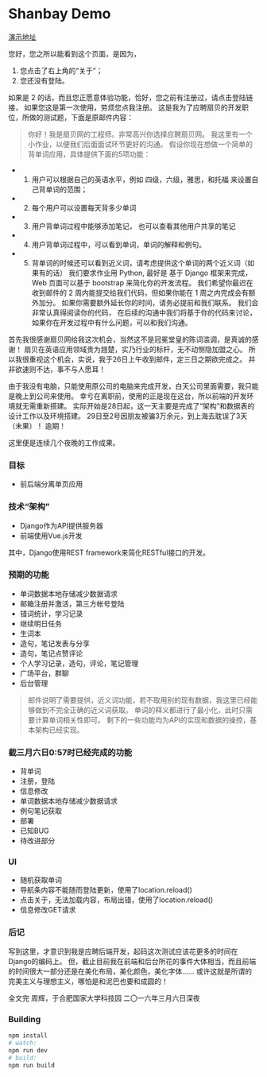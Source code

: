 # Shanbay Demo

[演示地址](http://shanbaydemo.applinzi.com)

您好，您之所以能看到这个页面，是因为，

1. 您点击了右上角的“关于”；
2. 您还没有登陆。

如果是 2 的话，而且您正愿意体验功能，恰好，您之前有注册过，请点击登陆链接，
如果您这是第一次使用，劳烦您点我注册。
这是我为了应聘扇贝的开发职位，所做的测试题，下面是原邮件内容：
> 你好！我是扇贝网的工程师。非常高兴你选择应聘扇贝网。 我这里有一个小作业，以便我们后面面试环节更好的沟通。 
假设你现在想做一个简单的背单词应用，具体提供下面的5项功能：
* 1. 用户可以根据自己的英语水平，例如 四级，六级，雅思，和托福 来设置自己背单词的范围；
* 2. 每个用户可以设置每天背多少单词
* 3. 用户背单词过程中能够添加笔记， 也可以查看其他用户共享的笔记
* 4. 用户背单词过程中，可以看到单词，单词的解释和例句。
* 5. 背单词的时候还可以看到近义词，请考虑提供这个单词的两个近义词（如果有的话）
我们要求作业用 Python, 最好是 基于 Django 框架来完成， Web 页面可以基于 bootstrap 来简化你的开发流程。 
我们希望你最迟在收到邮件的 2 周内能提交给我们代码，但如果你能在 1 周之内完成会有额外加分。 
如果你需要额外延长你的时间，请务必提前和我们联系。
我们会非常认真得阅读你的代码， 在后续的沟通中我们将基于你的代码来讨论， 如果你在开发过程中有什么问题，可以和我们沟通。


首先我很感谢扇贝网给我这次机会，当然这不是冠冕堂皇的陈词滥调，是真诚的感谢！
扇贝在英语应用领域贵为翘楚，实乃行业的标杆，无不动恻隐加盟之心。
所以我很重视这个机会，实说，我于26日上午收到邮件，定三日之期欲完成之。
并非欲速则不达，事不与人愿耳！

由于我没有电脑，只能使用原公司的电脑来完成开发，白天公司里面需要，我只能是晚上到公司来使用。
幸亏在离职前，使用的正是现在这台，所以前端的开发环境就无需重新搭建。
实际开始是28日起，这一天主要是完成了“架构”和数据表的设计工作以及环境搭建。
29日至2号因朋友被骗3万余元，到上海去耽误了3天（未果）！
逾期！

这里便是连续几个夜晚的工作成果。

### 目标

* 前后端分离单页应用

### 技术“架构”
* Django作为API提供服务器
* 前端使用Vue.js开发

其中，Django使用REST framework来简化RESTful接口的开发。

### 预期的功能

* 单词数据本地存储减少数据请求
* 邮箱注册并激活，第三方帐号登陆
* 错词统计，学习记录
* 继续明日任务
* 生词本
* 造句，笔记发表与分享
* 造句，笔记点赞评论
* 个人学习记录，造句，评论，笔记管理
* 广场平台，群聊
* 后台管理
> 邮件说明了需要提供，近义词功能，若不取用别的现有数据，我这里已经能够做到不完全正确的近义词获取。
单词的释义都进行了最小化，此时只需要计算单词相关性即可。
剩下的一些功能均为API的实现和数据的操控，基本架构已经实现。

### 截三月六日0:57时已经完成的功能

* 背单词
* 注册，登陆
* 信息修改
* 单词数据本地存储减少数据请求
* 例句笔记获取
* 部署
* 已知BUG
* 待改进部分

### UI

* 随机获取单词
* 导航条内容不能随而登陆更新，使用了location.reload()
* 点击关于，无法加载内容，布局出错，使用了location.reload()
* 信息修改GET请求

### 后记

写到这里，才意识到我是应聘后端开发，起码这次测试应该花更多的时间在Django的编码上。
但，截止目前我在前端和后台所花的事件大体相当，而且前端的时间很大一部分还是在美化布局，美化颜色，美化字体......
或许这就是所谓的完美主义与理想主义，哪怕是和泥巴也要和成圆的！


全文完
周辉，于合肥国家大学科技园
二〇一六年三月六日深夜


### Building

``` bash
npm install
# watch:
npm run dev
# build:
npm run build
```
